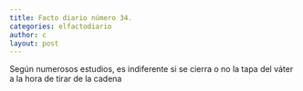 ```yaml
---
title: Facto diario número 34.
categories: elfactodiario
author: c
layout: post
---
```

Según numerosos estudios, es indiferente si se cierra o no la tapa del váter a la hora de tirar de la cadena
